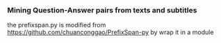 ### Mining Question-Answer pairs from texts and subtitles ###
the prefixspan.py is modified from https://github.com/chuanconggao/PrefixSpan-py by wrap it in a module
